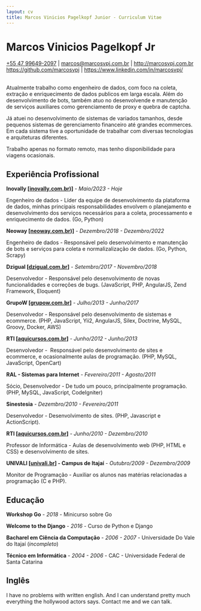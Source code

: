 ```yaml
---
layout: cv
title: Marcos Vinicios Pagelkopf Junior - Curriculum Vitae
---
```

# Marcos Vinicios Pagelkopf Jr

<div id="webaddress">
<i class="fa fa-phone"></i> <a href="tel:+554796492097">+55 47 99649-2097</a>
|
<a href="mailto:marcos@marcosvpj.com.br">marcos@marcosvpj.com.br</a>
|
<a href="http://marcosvpj.com.br">http://marcosvpj.com.br</a>
<br>
<a href="https://github.com/marcosvpj"><i class="fa fa-github"></i> https://github.com/marcosvpj</a>
|
<i class="fa fa-linkedin"></i> <a href="https://www.linkedin.com/in/marcosvpj/">https://www.linkedin.com/in/marcosvpj/</a>
</div>

<br />

Atualmente trabalho como engenheiro de dados, com foco na coleta, extração e enriquecimento de dados publicos em larga escala. Além do desenvolvimento de bots, também atuo no desenvolvende e manutenção de serviços auxiliares como gerenciamento de proxy e quebra de captcha.

Já atuei no desenvolvimento de sistemas de variados tamanhos, desde pequenos sistemas de gerenciamento financeiro até grandes ecommerces. Em cada sistema tive a oportunidade de trabalhar com diversas tecnologias e arquiteturas diferentes.

Trabalho apenas no formato remoto, mas tenho disponibilidade para viagens ocasionais.

## Experiência Profissional

__Inovally [[inovally.com.br](https://inovally.com.br/))]__ - _Maio/2023 - Hoje_

Engenheiro de dados - Líder da equipe de desenvolvimento da plataforma de dados, minhas principais responsabilidades envolvem o planejamento e desenvolvimento dos serviços necessários para a coleta, processamento e enriquecimento de dados. (Go, Python)

__Neoway [[neoway.com.br](https://www.neoway.com.br/))]__ - _Dezembro/2018 - Dezembro/2022_

Engenheiro de dados - Responsável pelo desenvolvimento e manutenção de bots e serviços para coleta e normalizalização de dados. (Go, Python, Scrapy)

__Dzigual [[dzigual.com.br](http://www.dzigual.com.br)]__ - _Setembro/2017 - Novembro/2018_

Desenvolvedor - Responsável pelo desenvolvimento de novas funcionalidades e correções de bugs. (JavaScript, PHP, AngularJS, Zend Framework, Eloquent)

__GrupoW [[grupow.com.br](http://www.grupow.com.br)]__ - _Julho/2013 - Junho/2017_

Desenvolvedor - Responsável pelo desenvolvimento de sistemas e ecommerce. (PHP, JavaScript, Yii2, AngularJS, Silex, Doctrine, MySQL, Groovy, Docker, AWS)

__RTI [[aquicursos.com.br](http://www.aquicursos.com.br/)]__ - _Junho/2012 - Junho/2013_

Desenvolvedor -  Responsável pelo desenvolvimento de sites e ecommerce, e ocasionalmente aulas de programação. (PHP, MySQL, JavaScript, OpenCart)

__RAL - Sistemas para Internet__ - _Fevereiro/2011 - Agosto/2011_

Sócio, Desenvolvedor - De tudo um pouco, principalmente programação. (PHP, MySQL, JavaScript, CodeIgniter)


__Sinestesia__ - _Dezembro/2010 - Fevereiro/2011_

Desenvolvedor - Desenvolvimento de sites. (PHP, Javascript e ActionScript).

__RTI [[aquicursos.com.br](http://www.aquicursos.com.br/)]__ - _Junho/2010 - Dezembro/2010_

Professor de Informática - Aulas de desenvolvimento web (PHP, HTML e CSS) e desenvolvimento de sites.

__UNIVALI [[univali.br](http://univali.br)] - Campus de Itajaí__ - _Outubro/2009 - Dezembro/2009_

Monitor de Programação - Auxiliar os alunos nas matérias relacionadas a programação (C e PHP).

## Educação

__Workshop Go__ - _2018_ - Minicurso sobre Go

__Welcome to the Django__ - _2016_ - Curso de Python e Django

__Bacharel em Ciência da Computação__ - _2006 - 2007_ -  Universidade Do Vale do Itajaí (_incompleto_)

__Técnico em Informática__ - _2004 - 2006_ - CAC - Universidade Federal de Santa Catarina 


 
## Inglês

I have no problems with written english. And I can understand pretty much everything the hollywood actors says.
Contact me and we can talk.



<!-- ## Refeencias

Disponivel sob consulta. -->

<!-- ### Footer

Last updated: Outubro 2019 -->
